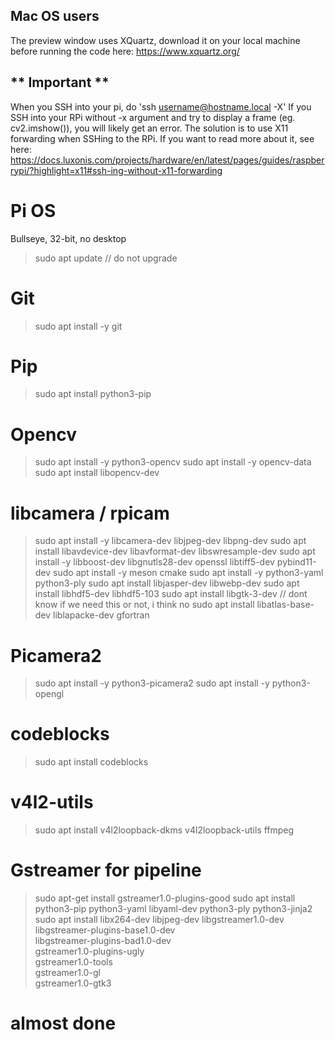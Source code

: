 ## Mac OS users
The preview window uses XQuartz, download it on your local machine before running the code here: https://www.xquartz.org/

## ** Important **
When you SSH into your pi, do 'ssh username@hostname.local -X' 
If you SSH into your RPi without -x argument and try to display a frame (eg. cv2.imshow()), you will likely get an error. 
The solution is to use X11 forwarding when SSHing to the RPi. If you want to read more about it, see here: https://docs.luxonis.com/projects/hardware/en/latest/pages/guides/raspberrypi/?highlight=x11#ssh-ing-without-x11-forwarding

# Pi OS
Bullseye, 32-bit, no desktop
> sudo apt update     // do not upgrade 

# Git
> sudo apt install -y git

# Pip
> sudo apt install python3-pip

# Opencv
> sudo apt install -y python3-opencv
> sudo apt install -y opencv-data
> sudo apt install libopencv-dev

# libcamera / rpicam
> sudo apt install -y libcamera-dev libjpeg-dev libpng-dev
> sudo apt install libavdevice-dev libavformat-dev libswresample-dev
> sudo apt install -y libboost-dev libgnutls28-dev openssl libtiff5-dev pybind11-dev
> sudo apt install -y meson cmake
> sudo apt install -y python3-yaml python3-ply
> sudo apt install libjasper-dev libwebp-dev
> sudo apt install libhdf5-dev libhdf5-103
> sudo apt install libgtk-3-dev       // dont know if we need this or not, i think no
> sudo apt install libatlas-base-dev liblapacke-dev gfortran

# Picamera2 
> sudo apt install -y python3-picamera2
> sudo apt install -y python3-opengl

# codeblocks 
> sudo apt install codeblocks

#  v4l2-utils 
> sudo apt install v4l2loopback-dkms v4l2loopback-utils ffmpeg

# Gstreamer for pipeline
> sudo apt-get install gstreamer1.0-plugins-good
sudo apt install python3-pip python3-yaml libyaml-dev python3-ply python3-jinja2
sudo apt install libx264-dev libjpeg-dev libgstreamer1.0-dev \
     libgstreamer-plugins-base1.0-dev \
     libgstreamer-plugins-bad1.0-dev \
     gstreamer1.0-plugins-ugly \
     gstreamer1.0-tools \
     gstreamer1.0-gl \
     gstreamer1.0-gtk3

# almost done
